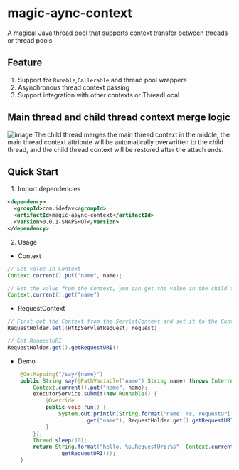 # magic-aync-context
A magical Java thread pool that supports context transfer between threads or thread pools

## Feature
1. Support for `Runable`,`Callerable` and thread pool wrappers
2. Asynchronous thread context passing
3. Support integration with other contexts or ThreadLocal

## Main thread and child thread context merge logic
![image](https://user-images.githubusercontent.com/6405415/183284071-e1188304-dcfd-4ec9-bb09-d231d030ac80.png)
The child thread merges the main thread context in the middle, the main thread context attribute will be automatically overwritten to the child thread, and the child thread context will be restored after the attach ends.

## Quick Start
1. Import dependencies
```xml
<dependency>
  <groupId>com.idefav</groupId>
  <artifactId>magic-async-context</artifactId>
  <version>0.0.1-SNAPSHOT</version>
</dependency>
```
2. Usage

* Context
```java
// Set value in Context
Context.current().put("name", name);

// Get the value from the Context, you can get the value in the child thread
Context.current().get("name")
```

* RequestContext
```java
// First get the Context from the ServletContext and set it to the Context
RequestHolder.set((HttpServletRequest) request)

// Get RequestURI
RequestHolder.get().getRequestURI()
```

* Demo

```java
    @GetMapping("/say/{name}")
    public String say(@PathVariable("name") String name) throws InterruptedException {
        Context.current().put("name", name);
        executorService.submit(new Runnable() {
            @Override
            public void run() {
                System.out.println(String.format("name: %s, requestUri:%s", Context.current()
                        .get("name"), RequestHolder.get().getRequestURI())); ;
            }
        });
        Thread.sleep(10);
        return String.format("hello, %s,RequestUri:%s", Context.current().get("name"), RequestHolder.get()
                .getRequestURI());
    }
```
